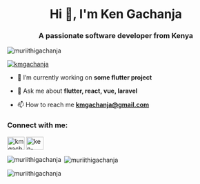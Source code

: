 
<h1 align="center">Hi 👋, I'm Ken Gachanja</h1>
<h3 align="center">A passionate software developer from Kenya</h3>

<p align="left"> <img src="https://komarev.com/ghpvc/?username=muriithigachanja&label=Profile%20views&color=0e75b6&style=flat" alt="muriithigachanja" /> </p>

<p align="left"> <a href="https://twitter.com/kmgachanja" target="blank"><img src="https://img.shields.io/twitter/follow/kmgachanja?logo=twitter&style=for-the-badge" alt="kmgachanja" /></a> </p>

- 🔭 I’m currently working on **some flutter project**

- 💬 Ask me about **flutter, react, vue, laravel**

- 📫 How to reach me **kmgachanja@gmail.com**

<h3 align="left">Connect with me:</h3>
<p align="left">
<a href="https://twitter.com/kmgachanja" target="blank"><img align="center" src="https://raw.githubusercontent.com/rahuldkjain/github-profile-readme-generator/master/src/images/icons/Social/twitter.svg" alt="kmgachanja" height="30" width="40" /></a>
<a href="https://linkedin.com/in/ken-gachanja-87376a128" target="blank"><img align="center" src="https://raw.githubusercontent.com/rahuldkjain/github-profile-readme-generator/master/src/images/icons/Social/linked-in-alt.svg" alt="ken-gachanja-87376a128" height="30" width="40" /></a>
</p>



<p><img align="left" src="https://github-readme-stats.vercel.app/api/top-langs?username=muriithigachanja&show_icons=true&locale=en&layout=compact" alt="muriithigachanja" /></p>

<p>&nbsp;<img align="center" src="https://github-readme-stats.vercel.app/api?username=muriithigachanja&show_icons=true&locale=en" alt="muriithigachanja" /></p>

<p><img align="center" src="https://github-readme-streak-stats.herokuapp.com/?user=muriithigachanja&" alt="muriithigachanja" /></p>
